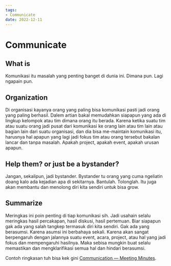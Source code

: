 ```yaml
---
tags:
- Communicate
date: 2022-12-11
---
```


# Communicate

## What is
Komunikasi itu masalah yang penting banget di dunia ini. Dimana pun. Lagi ngapain pun.



## Organization
Di organisasi kayanya orang yang paling bisa komunikasi pasti jadi orang yang paling berhasil. Dalem artian bakal memudahkan siapapun yang ada di lingkup kelompok atau tim dimana orang itu berada. Karena ketika suatu tim atau suatu orang jadi pusat dari komunikasi ke orang lain atau tim lain atau bagian lain dari suatu organisasi, dan dia bisa me-maintain komunikasi itu, harusnya hal apapun yang lagi jadi fokus tim atau orang tersebut bakalan lancar dan tanpa masalah. Apakah project, apakah event, apakah urusan apapun.



## Help them? or just be a bystander?

Jangan, sekalipun, jadi bystander. Bystander tu orang yang cuma ngeliatin doang kalo ada kejadian apa di sekitarnya. Bantulah. Tolonglah. Itu juga akan membantu dan menolong diri kita sendiri untuk bisa grow.



## Summarize

Meringkas ini poin penting di tiap komunikasi sih. Jadi usahain selalu meringkas hasil percakapan, hasil diskusi, hasil pertemuan. Biar siapapun gak ada yang salah tangkep termasuk diri kita sendiri. Gak ada yang berasumsi. Karena asumsi ini berbahaya sekali. Karena akan sangat berpengaruh dengan jalannya suatu event, acara, project, atau hal yang jadi fokus dan mempengaruhi hasilnya. Maka sebisa mungkin buat selalu memastikan dan mengklarifikasi semua hal dan hindari berasumsi.

Contoh ringkasan tuh bisa kek gini [Communication — Meeting Minutes](Communication%20%E2%80%94%20Meeting%20Minutes.md).